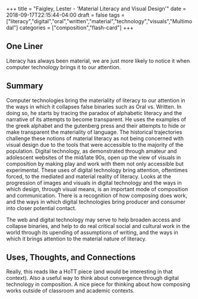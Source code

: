 +++
title = "Faigley, Lester - 'Material Literacy and Visual Design'"
date = 2018-09-17T22:15:44-04:00
draft = false
tags = ["literacy","digital","oral","written","material","technology","visuals","Multimodal"]
categories = ["composition","flash-card"]
+++
## One Liner
Literacy has always been material, we are just more likely to notice it when computer technology brings it to our attention.

## Summary
Computer technologies bring the materiality of literacy to our attention in the ways in which it collapses false binaries such as Oral vs. Written. In doing so, he starts by tracing the paradox of alphabetic literacy and the narrative of its attempts to become transparent. He uses the examples of the greek alphabet and the gutenberg press and their attempts to hide or make transparent the materiality of language. The historical trajectories challenge these notions of material literacy as not being concerned with visual design due to the tools that were accessible to the majority of the population. Digital technology, as demonstrated through amateur and adolescent websites of the mid/late 90s, open up the view of visuals in composition by making play and work with them not only accessible but experimental. These uses of digital technology bring attention, oftentimes forced, to the mediated and material reality of literacy. Looks at the progression of images and visuals in digital technology and the ways in which design, through visual means, is an important mode of composition and communication. There is a recognition of how composing does work, and the ways in which digital technologies bring producer and consumer into closer potential contact.

The web and digital technology may serve to help broaden access and collapse binaries, and help to do real critical social and cultural work in the world through its upending of assumptions of writing, and the ways in which it brings attention to the material nature of literacy.

## Uses, Thoughts, and Connections
Really, this reads like a HoTT piece (and would be interesting in that context). Also a useful way to think about convergence through digital technology in composition. A nice piece for thinking about how composing works outside of classroom and academic contexts.
